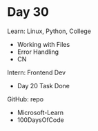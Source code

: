 # Day 30

Learn: Linux, Python, College
- Working with Files
- Error Handling
- CN

Intern: Frontend Dev
- Day 20 Task Done

GitHub: repo
- Microsoft-Learn
- 100DaysOfCode